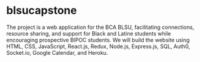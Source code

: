 # blsucapstone

The project is a web application for the BCA BLSU, facilitating connections, resource sharing, and support for Black and Latine students while encouraging prospective BIPOC students. We will build the website using HTML, CSS, JavaScript, React.js, Redux, Node.js, Express.js, SQL, Auth0, Socket.io, Google Calendar, and Heroku.
